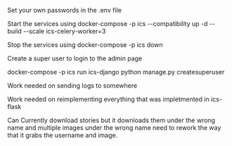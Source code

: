 Set your own passwords in the .env file

Start the services using docker-compose -p ics --compatibility up -d --build --scale ics-celery-worker=3

Stop the services using docker-compose -p ics down

Create a super user to login to the admin page

docker-compose -p ics run ics-django  python manage.py createsuperuser

Work needed on sending logs to somewhere

Work needed on reimplementing everything that was impletmented in ics-flask

Can Currently download stories but it downloads them under the wrong name and multiple images under the wrong name need to rework the way that it grabs the username and image.